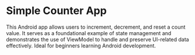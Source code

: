 # Simple Counter App

This Android app allows users to increment, decrement, and reset a count value. It serves as a foundational example of state management and demonstrates the use of ViewModel to handle and preserve UI-related data effectively. Ideal for beginners learning Android development.
